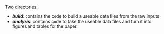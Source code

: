 Two directories:
- ***build***: contains the code to build a useable data files from the raw inputs
- ***analysis***:  contains code to take the useable data files and turn it into figures and tables for the paper.
